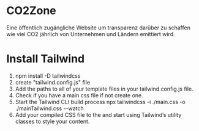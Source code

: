 # CO2Zone
Eine öffentlich zugängliche Website um transparenz darüber zu schaffen wie viel CO2 jährlich von Unternehmen und Ländern emittiert wird.


# Install Tailwind
1. npm install -D tailwindcss
2. create "tailwind.config.js" file
3. Add the paths to all of your template files in your tailwind.config.js file.
4. Check if you have a main css file if not create one.
5. Start the Tailwind CLI build process
     npx tailwindcss -i ./main.css -o ./mainTailwind.css --watch
6. Add your compiled CSS file to the <head> and start using Tailwind’s utility classes to style your content.

